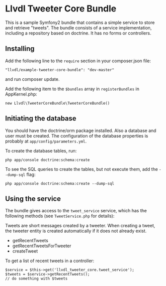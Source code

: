 Llvdl Tweeter Core Bundle
=========================

This is a sample Symfony2 bundle that contains a simple service to store and 
retrieve "tweets". The bundle consists of a service implementation, including a 
repository based on doctrine. It has no forms or controllers.


Installing
----------

Add the following line to the `require` section in your composer.json file:

`"llvdl/example-tweeter-core-bundle": "dev-master"`

and run composer update.

Add the following item to the `$bundles` array in `registerBundles` in 
AppKernel.php:

`new Llvdl\TweeterCoreBundle\TweeterCoreBundle()`


Initiating the database
-----------------------

You should have the doctrine/orm package installed. Also a 
database and user must be created. The configuration of the database properties
is probably at `app/config/parameters.yml`.

To create the database tables, run:

`php app/console doctrine:schema:create`

To see the SQL queries to create the tables, but not execute them, add the
`--dump-sql` flag:

`php app/console doctrine:schema:create --dump-sql`


Using the service
-----------------

The bundle gives access to the `tweet_service` service, which has the following
methods (see `TweetService.php` for details):

Tweets are short messages created by a tweeter. When creating a tweet, the 
tweeter entity is created automatically if it does not already exist.

* getRecentTweets
* getRecentTweetsForTweeter
* createTweet

To get a list of recent tweets in a controller:

    $service = $this->get('llvdl_tweeter_core.tweet_service');
    $tweets = $service->getRecentTweets();
    // do something with $tweets


